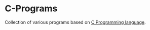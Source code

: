 # C-Programs

Collection of various programs based on [C Programming language](https://en.wikipedia.org/wiki/C_(programming_language)).
